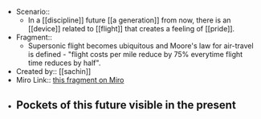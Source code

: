 - Scenario:: 
    - In a [[discipline]] future [[a generation]] from now, there is an [[device]] related to [[flight]] that creates a feeling of [[pride]].
- Fragment:: 
    - Supersonic flight becomes ubiquitous and Moore's law for air-travel is defined - "flight costs per mile reduce by 75% everytime flight time reduces by half".
- Created by:: [[sachin]]
- Miro Link:: [this fragment on Miro](https://miro.com/app/board/o9J_kpEmVVk=/?moveToWidget=3074457348849827657&cot=6)
- **Pockets of this future visible in the present**
    - 

